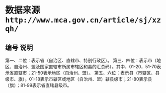 # 数据来源 `http://www.mca.gov.cn/article/sj/xzqh/`

## 编号 说明

第一、二位：表示省（自治区、直辖市、特别行政区）。
第三、四位：表示市（地区、自治州、盟及国家直辖市所属市辖区和县的汇总码）。其中，01-20，51-70表示省直辖市；21-50表示地区（自治州、盟）。
第五、六位：表示县（市辖区、县级市、旗）。01-18表示市辖区或地区（自治州、盟）辖县级市；21-80表示县（旗）；81-99表示省直辖县级市。
